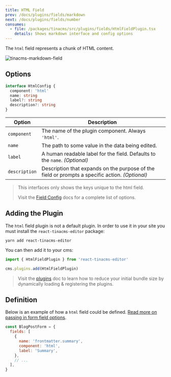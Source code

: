 ```yaml
---
title: HTML Field
prev: /docs/plugins/fields/markdown
next: /docs/plugins/fields/number
consumes:
  - file: /packages/tinacms/src/plugins/fields/HtmlFieldPlugin.tsx
    details: Shows markdown interface and config options
---
```


The `html` field represents a chunk of HTML content.

![tinacms-markdown-field](/img/fields/markdown.png)

## Options

```typescript
interface HtmlConfig {
  component: 'html'
  name: string
  label?: string
  description?: string
}
```

| Option        | Description                                                                                     |
| ------------- | ----------------------------------------------------------------------------------------------- |
| `component`   | The name of the plugin component. Always `'html'`.                                              |
| `name`        | The path to some value in the data being edited.                                                |
| `label`       | A human readable label for the field. Defaults to the `name`. _(Optional)_                      |
| `description` | Description that expands on the purpose of the field or prompts a specific action. _(Optional)_ |

> This interfaces only shows the keys unique to the html field.
>
> Visit the [Field Config](/docs/plugins/fields) docs for a complete list of options.

## Adding the Plugin

The `html` field plugin is not a default plugin. In order to use it in your site you must install the `react-tinacms-editor` package:

```
yarn add react-tinacms-editor
```

You can then add it to your cms:

```ts
import { HtmlFieldPlugin } from 'react-tinacms-editor'

cms.plugins.add(HtmlFieldPlugin)
```

> Visit the [plugins](/docs/plugins) doc to learn how to reduce your initial bundle size by dynamically loading & registering the plugins.

## Definition

Below is an example of how a `html` field could be defined. [Read more on passing in form field options](/guides/gatsby/using-git/customize-form).

```javascript
const BlogPostForm = {
  fields: [
    {
      name: 'frontmatter.summary',
      component: 'html',
      label: 'Summary',
    },
    // ...
  ],
}
```
